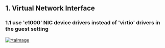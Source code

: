 ## 1. Virtual Network Interface

### 1.1 use 'e1000' NIC device drivers instead of 'virtio' drivers in the guest setting

[![rtaImage](https://github.com/QubitSecurity/documentation/assets/24949168/f61fbc97-56c4-4d7a-96ae-1e345c115407)](https://user-images.githubusercontent.com/24949168/272147595-14af4c4a-44fb-45d8-95ba-9cfd41887837.jpeg)
